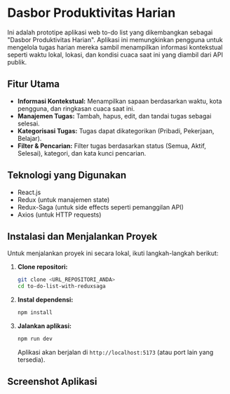 # Dasbor Produktivitas Harian

Ini adalah prototipe aplikasi web to-do list yang dikembangkan sebagai "Dasbor Produktivitas Harian". Aplikasi ini memungkinkan pengguna untuk mengelola tugas harian mereka sambil menampilkan informasi kontekstual seperti waktu lokal, lokasi, dan kondisi cuaca saat ini yang diambil dari API publik.

## Fitur Utama

- **Informasi Kontekstual:** Menampilkan sapaan berdasarkan waktu, kota pengguna, dan ringkasan cuaca saat ini.
- **Manajemen Tugas:** Tambah, hapus, edit, dan tandai tugas sebagai selesai.
- **Kategorisasi Tugas:** Tugas dapat dikategorikan (Pribadi, Pekerjaan, Belajar).
- **Filter & Pencarian:** Filter tugas berdasarkan status (Semua, Aktif, Selesai), kategori, dan kata kunci pencarian.

## Teknologi yang Digunakan

- React.js
- Redux (untuk manajemen state)
- Redux-Saga (untuk side effects seperti pemanggilan API)
- Axios (untuk HTTP requests)

## Instalasi dan Menjalankan Proyek

Untuk menjalankan proyek ini secara lokal, ikuti langkah-langkah berikut:

1.  **Clone repositori:**

    ```bash
    git clone <URL_REPOSITORI_ANDA>
    cd to-do-list-with-reduxsaga
    ```

2.  **Instal dependensi:**

    ```bash
    npm install
    ```

3.  **Jalankan aplikasi:**

    ```bash
    npm run dev
    ```

    Aplikasi akan berjalan di `http://localhost:5173` (atau port lain yang tersedia).

## Screenshot Aplikasi

<!-- Tempatkan screenshot aplikasi yang sedang berjalan di sini -->
